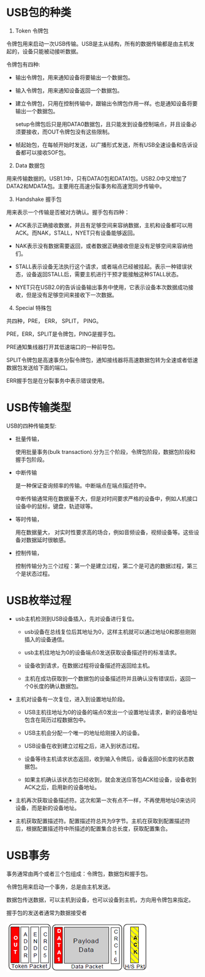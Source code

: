 # USB包的种类

1. Token 令牌包

  令牌包用来启动一次USB传输。USB是主从结构，所有的数据传输都是由主机发起的，设备只能被动接听数据。

  令牌包有四种:  

* 输出令牌包，用来通知设备将要输出一个数据包。 

* 输入令牌包，用来通知设备返回一个数据包。  

* 建立令牌包，只用在控制传输中，跟输出令牌包作用一样。也是通知设备将要输出一个数据包。  

  setup令牌包后只是用DATA0数据包，且只能发到设备控制端点，并且设备必须要接收，而OUT令牌包没有这些限制。

* 帧起始包，在每帧开始时发送，以广播形式发送，所有USB全速设备和告诉设备都可以接收SOF包。

2. Data 数据包  

  用来传输数据的。USB1.1中，只有DATA0包和DATA1包。USB2.0中又增加了DATA2和MDATA包。主要用在高速分裂事务和高速宽同步传输中。

3. Handshake 握手包

  用来表示一个传输是否被对方确认。握手包有四种：

* ACK表示正确接收数据，并且有足够空间来容纳数据，主机和设备都可以用ACK。而NAK，STALL，NYET只有设备能够返回。

* NAK表示没有数据需要返回，或者数据正确接收但是没有足够空间来容纳他们。

* STALL表示设备无法执行这个请求，或者端点已经被挂起。表示一种错误状态，设备返回STALL后，需要主机进行干预才能接触这种STALL状态。

* NYET只在USB2.0的告诉设备输出事务中使用，它表示设备本次数据成功接收，但是没有足够空间来接收下一次数据。

4. Special 特殊包

  共四种，PRE， ERR， SPLIT， PING。

  PRE，ERR，SPLIT是令牌包，PING是握手包。

  PRE通知集线器打开其低速端口的一种前导包。

  SPLIT令牌包是高速事务分裂令牌包，通知接线器将高速数据包转为全速或者低速数据包发送给下面的端口。

  ERR握手包是在分裂事务中表示错误使用。

# USB传输类型

USB的四种传输类型:

* 批量传输，

  使用批量事务(bulk transaction).分为三个阶段，令牌包阶段，数据包阶段和握手包阶段。

* 中断传输

  是一种保证查询频率的传输。中断端点在端点描述符中。

  中断传输通常用在数据量不大，但是对时间要求严格的设备中，例如人机接口设备中的鼠标，键盘，轨迹球等。

* 等时传输，

  用在数据量大， 对实时性要求高的场合，例如音频设备，视频设备等。这些设备对数据延时很敏感。

* 控制传输，
  
  控制传输分为三个过程：第一个是建立过程，第二个是可选的数据过程，第三个是状态过程。 

# USB枚举过程

* usb主机检测到USB设备插入，先对设备进行复位。  

  * usb设备在总线复位后其地址为0，这样主机就可以通过地址0和那些刚刚插入的设备通信。  

  * usb主机往地址为0的设备端点0发送获取设备描述符的标准请求。

  * 设备收到请求，在数据过程将设备描述符返回给主机。

  * 主机在成功获取到一个数据包的设备描述符并且确认没有错误后，返回一个0长度的确认数据包。

* 主机对设备有一次复位，进入到设置地址阶段。

  * USB主机往地址为0的设备的端点0发出一个设置地址请求，新的设备地址包含在简历过程数据包中。

  * USB主机会分配一个唯一的地址给刚接入的设备。

  * USB设备在收到建立过程之后，进入到状态过程。

  * 设备等待主机请求状态返回，收到输入令牌后，设备返回0长度的状态数据包。

  * 如果主机确认该状态包已经收到，就会发送应答包ACK给设备，设备收到ACK之后，启用新的设备地址。

* 主机再次获取设备描述符。这次和第一次有点不一样，不再使用地址0来访问设备，而是新的设备地址。

* 主机获取配置描述符。配置描述符总共为9字节。主机在获取到配置描述符后，根据配置描述符中所描述的配置集合总长度，获取配置集合。

# USB事务

  事务通常由两个或者三个包组成：令牌包，数据包和握手包。

  令牌包用来启动一个事务，总是由主机发送。

  数据包传送数据，可以主机到设备，也可以设备到主机，方向用令牌包来指定。

  握手包的发送者通常为数据接受者

  ![usb packet](../pic/usb_packet.PNG)
